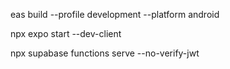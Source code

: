 <!-- Para gerar build de desenvolvimento utilizar as envs no eas.development.json e alterar para eas.json -->


<!-- Criar build de desenvolvimento EXPO -->
eas build --profile development --platform android

<!-- Rodar em dev cliente mode EXPO -->
npx expo start --dev-client


<!-- Rodar funcões EDGE sem verificar JWT -->
npx supabase functions serve --no-verify-jwt
